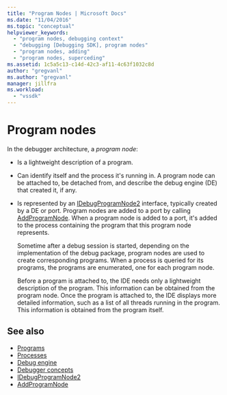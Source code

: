```yaml
---
title: "Program Nodes | Microsoft Docs"
ms.date: "11/04/2016"
ms.topic: "conceptual"
helpviewer_keywords:
  - "program nodes, debugging context"
  - "debugging [Debugging SDK], program nodes"
  - "program nodes, adding"
  - "program nodes, superceding"
ms.assetid: 1c5a5c13-c14d-42c3-af11-4c63f1032c8d
author: "gregvanl"
ms.author: "gregvanl"
manager: jillfra
ms.workload:
  - "vssdk"
---
```

# Program nodes
In the debugger architecture, a *program node*:

- Is a lightweight description of a program.

- Can identify itself and the process it's running in. A program node can be attached to, be detached from, and describe the debug engine (DE) that created it, if any.

- Is represented by an [IDebugProgramNode2](../../extensibility/debugger/reference/idebugprogramnode2.md) interface, typically created by a DE or port. Program nodes are added to a port by calling [AddProgramNode](../../extensibility/debugger/reference/idebugportnotify2-addprogramnode.md). When a program node is added to a port, it's added to the process containing the program that this program node represents.

  Sometime after a debug session is started, depending on the implementation of the debug package, program nodes are used to create corresponding programs. When a process is queried for its programs, the programs are enumerated, one for each program node.

  Before a program is attached to, the IDE needs only a lightweight description of the program. This information can be obtained from the program node. Once the program is attached to, the IDE displays more detailed information, such as a list of all threads running in the program. This information is obtained from the program itself.

## See also
- [Programs](../../extensibility/debugger/programs.md)
- [Processes](../../extensibility/debugger/processes.md)
- [Debug engine](../../extensibility/debugger/debug-engine.md)
- [Debugger concepts](../../extensibility/debugger/debugger-concepts.md)
- [IDebugProgramNode2](../../extensibility/debugger/reference/idebugprogramnode2.md)
- [AddProgramNode](../../extensibility/debugger/reference/idebugportnotify2-addprogramnode.md)